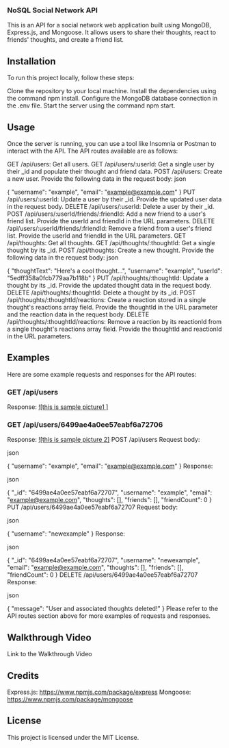 ### NoSQL Social Network API
This is an API for a social network web application built using MongoDB, Express.js, and Mongoose. It allows users to share their thoughts, react to friends' thoughts, and create a friend list.

## Installation
To run this project locally, follow these steps:

Clone the repository to your local machine.
Install the dependencies using the command npm install.
Configure the MongoDB database connection in the .env file.
Start the server using the command npm start.
## Usage
Once the server is running, you can use a tool like Insomnia or Postman to interact with the API. The API routes available are as follows:

GET /api/users: Get all users.
GET /api/users/:userId: Get a single user by their _id and populate their thought and friend data.
POST /api/users: Create a new user. Provide the following data in the request body:
json

{
  "username": "example",
  "email": "example@example.com"
}
PUT /api/users/:userId: Update a user by their _id. Provide the updated user data in the request body.
DELETE /api/users/:userId: Delete a user by their _id.
POST /api/users/:userId/friends/:friendId: Add a new friend to a user's friend list. Provide the userId and friendId in the URL parameters.
DELETE /api/users/:userId/friends/:friendId: Remove a friend from a user's friend list. Provide the userId and friendId in the URL parameters.
GET /api/thoughts: Get all thoughts.
GET /api/thoughts/:thoughtId: Get a single thought by its _id.
POST /api/thoughts: Create a new thought. Provide the following data in the request body:
json

{
  "thoughtText": "Here's a cool thought...",
  "username": "example",
  "userId": "5edff358a0fcb779aa7b118b"
}
PUT /api/thoughts/:thoughtId: Update a thought by its _id. Provide the updated thought data in the request body.
DELETE /api/thoughts/:thoughtId: Delete a thought by its _id.
POST /api/thoughts/:thoughtId/reactions: Create a reaction stored in a single thought's reactions array field. Provide the thoughtId in the URL parameter and the reaction data in the request body.
DELETE /api/thoughts/:thoughtId/reactions: Remove a reaction by its reactionId from a single thought's reactions array field. Provide the thoughtId and reactionId in the URL parameters.
## Examples
Here are some example requests and responses for the API routes:

### GET /api/users
Response:
[![this is sample picture1 ]](./02-Challenge/Assets/1.png)
### GET /api/users/6499ae4a0ee57eabf6a72706
Response:
[![this is sample picture 2]](./02-Challenge/Assets/2.png)
POST /api/users
Request body:

json

{
  "username": "example",
  "email": "example@example.com"
}
Response:

json

{
  "_id": "6499ae4a0ee57eabf6a72707",
  "username": "example",
  "email": "example@example.com",
  "thoughts": [],
  "friends": [],
  "friendCount": 0
}
PUT /api/users/6499ae4a0ee57eabf6a72707
Request body:

json

{
  "username": "newexample"
}
Response:

json

{
  "_id": "6499ae4a0ee57eabf6a72707",
  "username": "newexample",
  "email": "example@example.com",
  "thoughts": [],
  "friends": [],
  "friendCount": 0
}
DELETE /api/users/6499ae4a0ee57eabf6a72707
Response:

json

{
  "message": "User and associated thoughts deleted!"
}
Please refer to the API routes section above for more examples of requests and responses.

## Walkthrough Video
Link to the Walkthrough Video

## Credits
Express.js: https://www.npmjs.com/package/express
Mongoose: https://www.npmjs.com/package/mongoose
## License
This project is licensed under the MIT License.

